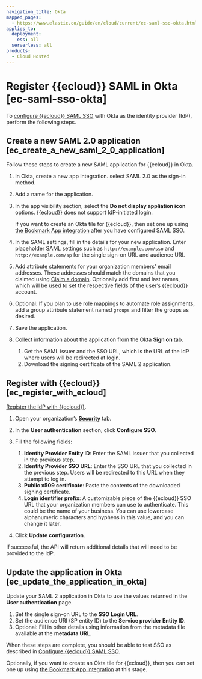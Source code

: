 ```yaml
---
navigation_title: Okta
mapped_pages:
  - https://www.elastic.co/guide/en/cloud/current/ec-saml-sso-okta.html
applies_to:
  deployment:
    ess: all
  serverless: all
products:
  - Cloud Hosted
---
```


# Register {{ecloud}} SAML in Okta [ec-saml-sso-okta]

To [configure {{ecloud}} SAML SSO](configure-saml-authentication.md) with Okta as the identity provider (IdP), perform the following steps.


## Create a new SAML 2.0 application [ec_create_a_new_saml_2_0_application]

Follow these steps to create a new SAML application for {{ecloud}} in Okta.

1. In Okta, create a new app integration. select SAML 2.0 as the sign-in method.
2. Add a name for the application.
3. In the app visibility section, select the **Do not display appliation icon** options. {{ecloud}} does not support IdP-initiated login.

    If you want to create an Okta tile for {{ecloud}}, then set one up using [the Bookmark App integration](https://help.okta.com/en-us/content/topics/apps/apps_bookmark_app.htm) after you have configured SAML SSO.

4. In the SAML settings, fill in the details for your new application. Enter placeholder SAML settings such as `http://example.com/sso` and `http://example.com/sp` for the single sign-on URL and audience URI.
5. Add attribute statements for your organization members' email addresses. These addresses should match the domains that you claimed using [Claim a domain](configure-saml-authentication.md#ec-saml-sso-claim-domain). Optionally add first and last names, which will be used to set the respective fields of the user’s {{ecloud}} account.
6. Optional: If you plan to use [role mappings](configure-saml-authentication.md#role-mappings) to automate role assignments, add a group attribute statement named `groups` and filter the groups as desired.
7. Save the application.
8. Collect information about the application from the Okta **Sign on** tab.

    1. Get the SAML issuer and the SSO URL, which is the URL of the IdP where users will be redirected at login.
    2. Download the signing certificate of the SAML 2 application.



## Register with {{ecloud}} [ec_register_with_ecloud]

[Register the IdP with {{ecloud}}](configure-saml-authentication.md#ec-saml-sso-register-idp).

1. Open your organization’s [**Security**](https://cloud.elastic.co/account/idp) tab.
2. In the **User authentication** section, click **Configure SSO**.
3. Fill the following fields:

    1. **Identity Provider Entity ID**: Enter the SAML issuer that you collected in the previous step.
    2. **Identity Provider SSO URL**: Enter the SSO URL that you collected in the previous step. Users will be redirected to this URL when they attempt to log in.
    3. **Public x509 certificate**: Paste the contents of the downloaded signing certificate.
    4. **Login identifier prefix**: A customizable piece of the {{ecloud}} SSO URL that your organization members can use to authenticate. This could be the name of your business. You can use lowercase alphanumeric characters and hyphens in this value, and you can change it later.

4. Click **Update configuration**.

If successful, the API will return additional details that will need to be provided to the IdP.


## Update the application in Okta [ec_update_the_application_in_okta]

Update your SAML 2 application in Okta to use the values returned in the **User authentication** page.

1. Set the single sign-on URL to the **SSO Login URL**.
2. Set the audience URI (SP entity ID) to the **Service provider Entity ID**.
3. Optional: Fill in other details using information from the metadata file available at the **metadata URL**.

When these steps are complete, you should be able to test SSO as described in [Configure {{ecloud}} SAML SSO](configure-saml-authentication.md).

Optionally, if you want to create an Okta tile for {{ecloud}}, then you can set one up using [the Bookmark App integration](https://help.okta.com/en-us/content/topics/apps/apps_bookmark_app.htm) at this stage.
